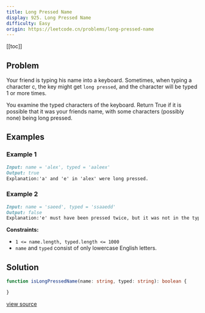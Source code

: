 ```yaml
---
title: Long Pressed Name
display: 925. Long Pressed Name
difficulty: Easy
origin: https://leetcode.cn/problems/long-pressed-name
---
```


[[toc]]

## Problem

Your friend is typing his name into a keyboard. Sometimes, when typing a character c, the key might get `long pressed`, and the character will be typed 1 or more times.

You examine the typed characters of the keyboard. Return True if it is possible that it was your friends name, with some characters (possibly none) being long pressed.

## Examples

### Example 1

```md
Input: name = 'alex', typed = 'aaleex'
Output: true
Explanation:'a' and 'e' in 'alex' were long pressed.
```

### Example 2

```md
Input: name = 'saeed', typed = 'ssaaedd'
Output: false
Explanation:'e' must have been pressed twice, but it was not in the typed output.
```

**Constraints:**

- <code>1 &lt;= name.length, typed.length &lt;= 1000</code>
- <code>name</code> and <code>typed</code> consist of only lowercase English letters.

## Solution

```ts
function isLongPressedName(name: string, typed: string): boolean {

}
```

[view source](https://leetcode.cn/problems/long-pressed-name)
